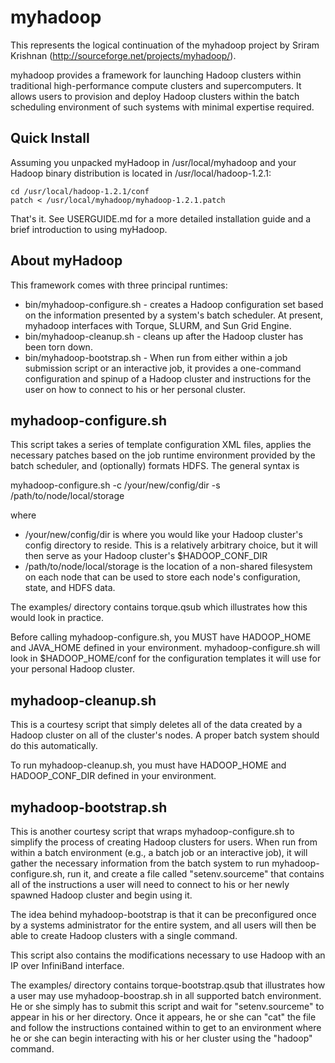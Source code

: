 myhadoop
========

This represents the logical continuation of the myhadoop project by Sriram 
Krishnan (http://sourceforge.net/projects/myhadoop/).

myhadoop provides a framework for launching Hadoop clusters within traditional 
high-performance compute clusters and supercomputers.  It allows users to 
provision and deploy Hadoop clusters within the batch scheduling environment of
such systems with minimal expertise required.

Quick Install
-------------

Assuming you unpacked myHadoop in /usr/local/myhadoop and your Hadoop binary
distribution is located in /usr/local/hadoop-1.2.1:

    cd /usr/local/hadoop-1.2.1/conf
    patch < /usr/local/myhadoop/myhadoop-1.2.1.patch

That's it.  See USERGUIDE.md for a more detailed installation guide and a brief
introduction to using myHadoop.

About myHadoop
--------------
This framework comes with three principal runtimes:

* bin/myhadoop-configure.sh - creates a Hadoop configuration set based on the
  information presented by a system's batch scheduler.  At present, myhadoop
  interfaces with Torque, SLURM, and Sun Grid Engine.
* bin/myhadoop-cleanup.sh - cleans up after the Hadoop cluster has been torn
  down.
* bin/myhadoop-bootstrap.sh - When run from either within a job submission 
  script or an interactive job, it provides a one-command configuration and 
  spinup of a Hadoop cluster and instructions for the user on how to connect 
  to his or her personal cluster.

myhadoop-configure.sh
---------------------
This script takes a series of template configuration XML files, applies the 
necessary patches based on the job runtime environment provided by the batch
scheduler, and (optionally) formats HDFS.  The general syntax is

myhadoop-configure.sh -c /your/new/config/dir -s /path/to/node/local/storage

where
  * /your/new/config/dir is where you would like your Hadoop cluster's config
    directory to reside.  This is a relatively arbitrary choice, but it will 
    then serve as your Hadoop cluster's $HADOOP_CONF_DIR
  * /path/to/node/local/storage is the location of a non-shared filesystem on
    each node that can be used to store each node's configuration, state, and
    HDFS data.

The examples/ directory contains torque.qsub which illustrates how this
would look in practice.

Before calling myhadoop-configure.sh, you MUST have HADOOP_HOME and JAVA_HOME
defined in your environment.  myhadoop-configure.sh will look in 
$HADOOP_HOME/conf for the configuration templates it will use for your 
personal Hadoop cluster.

myhadoop-cleanup.sh
-------------------
This is a courtesy script that simply deletes all of the data created by a
Hadoop cluster on all of the cluster's nodes.  A proper batch system should do
this automatically.

To run myhadoop-cleanup.sh, you must have HADOOP_HOME and HADOOP_CONF_DIR
defined in your environment.

myhadoop-bootstrap.sh
---------------------
This is another courtesy script that wraps myhadoop-configure.sh to simplify
the process of creating Hadoop clusters for users.  When run from within a
batch environment (e.g., a batch job or an interactive job), it will gather
the necessary information from the batch system to run myhadoop-configure.sh,
run it, and create a file called "setenv.sourceme" that contains all of the
instructions a user will need to connect to his or her newly spawned Hadoop
cluster and begin using it.

The idea behind myhadoop-bootstrap is that it can be preconfigured once by a
systems administrator for the entire system, and all users will then be able
to create Hadoop clusters with a single command.

This script also contains the modifications necessary to use Hadoop with an
IP over InfiniBand interface.

The examples/ directory contains torque-bootstrap.qsub that illustrates how
a user may use myhadoop-boostrap.sh in all supported batch environment.  He or 
she simply has to submit this script and wait for "setenv.sourceme" to appear 
in his or her directory.  Once it appears, he or she can "cat" the file and 
follow the instructions contained within to get to an environment where he
or she can begin interacting with his or her cluster using the "hadoop"
command.
